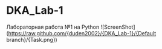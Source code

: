 # DKA_Lab-1
Лабораторная работа №1 на Python
![ScreenShot](https://raw.github.com/{duden2002}/{DKA_Lab-1}/{Default branch}/{Task.png})
